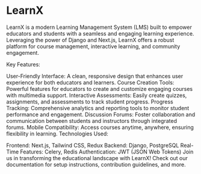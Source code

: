# LearnX
LearnX is a modern Learning Management System (LMS) built to empower educators and students with a seamless and engaging learning experience. Leveraging the power of Django and Next.js, LearnX offers a robust platform for course management, interactive learning, and community engagement.

Key Features:

User-Friendly Interface: A clean, responsive design that enhances user experience for both educators and learners.
Course Creation Tools: Powerful features for educators to create and customize engaging courses with multimedia support.
Interactive Assessments: Easily create quizzes, assignments, and assessments to track student progress.
Progress Tracking: Comprehensive analytics and reporting tools to monitor student performance and engagement.
Discussion Forums: Foster collaboration and communication between students and instructors through integrated forums.
Mobile Compatibility: Access courses anytime, anywhere, ensuring flexibility in learning.
Technologies Used:

Frontend: Next.js, Tailwind CSS, Redux
Backend: Django, PostgreSQL
Real-Time Features: Celery, Redis
Authentication: JWT (JSON Web Tokens)
Join us in transforming the educational landscape with LearnX! Check out our documentation for setup instructions, contribution guidelines, and more.

